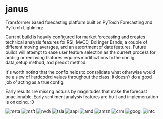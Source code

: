 # janus
Transformer based forecasting platform built on PyTorch Forecasting and PyTorch Lightning: 

Current build is heavily configured for market forecasting and creates technical analysis features for RSI, MACD, Bollinger Bands, a couple of different moving averages, and an assortment of date features. Future builds will attempt to ease user feature selection as the current process for adding or removing features requires modifications to the config, data_setup method, and predict method.

It's worth noting that the config helps to consolidate what otherwise would be a slew of hardcoded values throughout the class. It doesn't do a good job of acting as a true config.

Early results are missing actuals by magnitudes that make the forecast unactionable. Early sentiment analysis features are built and implementation is on going. :D


![meta](https://user-images.githubusercontent.com/107731540/236980035-1ec22992-b285-4909-97a9-fc0c7d24dd09.png)
![msft](https://user-images.githubusercontent.com/107731540/236980023-a4d1e321-3fbb-4ed1-8d22-5c17181302ff.png)
![nvda](https://user-images.githubusercontent.com/107731540/236980024-4d530641-e356-4966-9877-b3f7f553f720.png)
![tsla](https://user-images.githubusercontent.com/107731540/236980025-9cac9b95-8934-46ea-a2d3-facccfb99554.png)
![aapl](https://user-images.githubusercontent.com/107731540/236980027-dd3a545e-78a0-4d1a-a247-9645f5dc395b.png)
![amd](https://user-images.githubusercontent.com/107731540/236980029-f794595a-3a8f-46d6-8695-3a881470a944.png)
![amzn](https://user-images.githubusercontent.com/107731540/236980030-0b4a4ee3-54d6-4c0e-b0fd-c988f1279b32.png)
![crm](https://user-images.githubusercontent.com/107731540/236980031-70762d5f-6e05-4715-81bd-1402fc17ac75.png)
![googl](https://user-images.githubusercontent.com/107731540/236980032-3dcb0c54-97d7-4704-9d11-4f485c7dbd26.png)
![intc](https://user-images.githubusercontent.com/107731540/236980034-abd1cbb1-1c5f-4f54-9f54-c584cf5d92d5.png)
